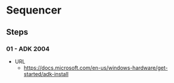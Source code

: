 # Sequencer

## Steps
### 01 - ADK 2004
* URL
  * https://docs.microsoft.com/en-us/windows-hardware/get-started/adk-install

